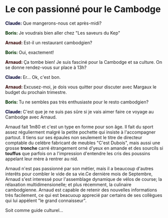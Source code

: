 # Le con passionné pour le Cambodge

<span style="color:#003; font-weight: bold">Claude: </span> Que mangerons-nous
cet après-midi?

<span style="color:#030; font-weight: bold">Boris: </span> Je voudrais bien
aller chez "Les saveurs du Kep"

<span style="color:#300; font-weight: bold">Arnaud: </span> Est-il un
restaurant cambodgien?

<span style="color:#030; font-weight: bold">Boris: </span> Oui, exactement!

<span style="color:#300; font-weight: bold">Arnaud: </span> Ça tombe bien! Je
suis fasciné pour la Cambodge et sa culture. On se donne rendez-vous sur place
à 13h?

<span style="color:#003; font-weight: bold">Claude: </span> Er... Ok, c'est
bon.

<span style="color:#300; font-weight: bold">Arnaud: </span> Excusez-moi, je
dois vous quitter pour discuter avec Margaux le budget du prochain trimestre.

<span style="color:#030; font-weight: bold">Boris: </span> Tu ne sembles pas
très enthusiaste pour le resto cambodgien?

<span style="color:#003; font-weight: bold">Claude: </span> C'est que je ne
suis pas sûre si je vais aimer faire ce voyage au Cambodge avec Arnaud.

Arnaud fait 1m80 et c'est un type en forme pour son âge. Il fait du sport assez
régulierment malgré la petite pochette qui insiste à l'accompagner partout. Il
tiens sur ses épaules non seulement le titre de directeur comptable du celèbre fabricant de
meubles "C'est Dubois", mais aussi une grosse **tronche** carré
étrangement orné d'yeux en amande et des sourcils si **touffus** que parfois on a
l'impression d'entendre les cris des poussins appelant leur mère à rentrer au
nid.

Arnaud n'est pas passionné par son métier, mais il a beaucoup d'autres interêts
pour combler le vide de sa vie.Ce dernière mois de Septembre, Arnaud s'est
interessé pour l'assemblage dynamique de vélos de course; la rélaxation
multidimensionelle; et plus récemment, la culinaire cambodgienne. Arnaud est
capable de retenir des nouvelles informations très facilement, ce qui est
beacuoup apprecié par certains de ses collègues qui lui appèlent "le grand
connaisseur".

Soit comme guide culturel...

